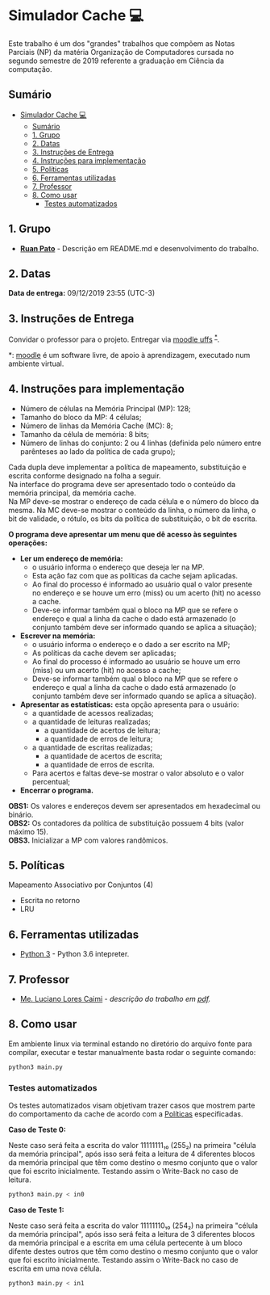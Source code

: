 # Simulador Cache :computer: #

Este trabalho é um dos "grandes" trabalhos que compõem as Notas Parciais (NP) da matéria Organização de Computadores cursada no segundo semestre de 2019 referente a graduação em Ciência da computação.

## Sumário ##

- [Simulador Cache :computer:](#simulador-cache-computer)
  - [Sumário](#sum%c3%a1rio)
  - [1. Grupo](#1-grupo)
  - [2. Datas](#2-datas)
  - [3. Instruções de Entrega](#3-instru%c3%a7%c3%b5es-de-entrega)
  - [4. Instruções para implementação](#4-instru%c3%a7%c3%b5es-para-implementa%c3%a7%c3%a3o)
  - [5. Políticas](#5-pol%c3%adticas)
  - [6. Ferramentas utilizadas](#6-ferramentas-utilizadas)
  - [7. Professor](#7-professor)
  - [8. Como usar](#8-como-usar)
    - [Testes automatizados](#testes-automatizados)

## 1. Grupo ##

- **[Ruan Pato](https://github.com/ruanpato)** - Descrição em README.md e desenvolvimento do trabalho.  

## 2. Datas ##

**Data de entrega:** 09/12/2019 23:55 (UTC-3)  

## 3. Instruções de Entrega ##

Convidar o professor para o projeto.
Entregar via [moodle uffs](https://moodle-academico.uffs.edu.br) <sup>[*](#moodle-footnote)</sup>.

<a name="moodle-footnote">*</a>: [moodle](https://moodle.org/) é um software livre, de apoio à aprendizagem, executado num ambiente virtual.

## 4. Instruções para implementação ##

- Número de células na Memória Principal (MP): 128;
- Tamanho do bloco da MP: 4 células;
- Número de linhas da Memória Cache (MC): 8;
- Tamanho da célula de memória: 8 bits;
- Número de linhas do conjunto: 2 ou 4 linhas (definida pelo número entre parênteses ao lado da política de cada grupo);  

Cada dupla deve implementar a política de mapeamento, substituição e escrita conforme designado na folha a seguir.  
Na interface do programa deve ser apresentado todo o conteúdo da memória principal, da memória cache.  
Na MP deve-se mostrar o endereço de cada célula e o número do bloco da mesma. 
Na MC deve-se mostrar o conteúdo da linha, o número da linha, o bit de validade, o rótulo, os bits da política de substituição, o bit de escrita.  

**O programa deve apresentar um menu que dê acesso às seguintes operações:**  

- **Ler um endereço de memória:**
  - o usuário informa o endereço que deseja ler na MP.
  - Esta ação faz com que as políticas da cache sejam aplicadas.
  - Ao final do processo é informado ao usuário qual o valor presente no endereço e se houve um erro (miss) ou um acerto (hit) no acesso a cache.
  - Deve-se informar também qual o bloco na MP que se refere o endereço e qual a linha da cache o dado está armazenado (o conjunto também deve ser informado quando se aplica a situação);
- **Escrever na memória:**
  - o usuário informa o endereço e o dado a ser escrito na MP;
  - As políticas da cache devem ser aplicadas;
  - Ao final do processo é informado ao usuário se houve um erro (miss) ou um acerto (hit) no acesso a cache;
  - Deve-se informar também qual o bloco na MP que se refere o endereço e qual a linha da cache o dado está armazenado (o conjunto também deve ser informado quando se aplica a situação).
- **Apresentar as estatísticas:** esta opção apresenta para o usuário:
  - a quantidade de acessos realizadas;
  - a quantidade de leituras realizadas;
    - a quantidade de acertos de leitura;
    - a quantidade de erros de leitura;
  - a quantidade de escritas realizadas;
    - a quantidade de acertos de escrita;
    - a quantidade de erros de escrita.
  - Para acertos e faltas deve-se mostrar o valor absoluto e o valor percentual;
- **Encerrar o programa.**  

**OBS1:** Os valores e endereços devem ser apresentados em hexadecimal ou binário.  
**OBS2:** Os contadores da política de substituição possuem 4 bits (valor máximo 15).  
**OBS3.** Inicializar a MP com valores randômicos.  

## 5. Políticas ##

Mapeamento Associativo por Conjuntos (4)

- Escrita no retorno
- LRU

## 6. Ferramentas utilizadas ##

- [Python 3](https://www.python.org) - Python 3.6 intepreter.

## 7. Professor ##

- [Me. Luciano Lores Caimi](https://github.com/lcaimi) - *descrição do trabalho em [pdf](https://github.com/ruanpato/gex612/tree/master/simulador_cache/Trabalho_Mapeamento_MP-Cache.pdf).*

## 8. Como usar ##

Em ambiente linux via terminal estando no diretório do arquivo fonte para compilar, executar e testar manualmente basta rodar o seguinte comando:

```bash
python3 main.py
```

### Testes automatizados ###

Os testes automatizados visam objetivam trazer casos que mostrem parte do comportamento da cache de acordo com a [Políticas](#5-pol%c3%adticas) especificadas.

**Caso de Teste 0:**

Neste caso será feita a escrita do valor 11111111₁₀ (255₂) na primeira "célula da memória principal", após isso será feita a leitura de 4 diferentes blocos da memória principal que têm como destino o mesmo conjunto que o valor que foi escrito inicialmente. Testando assim o Write-Back no caso de leitura.

```bash
python3 main.py < in0
```

**Caso de Teste 1:**

Neste caso será feita a escrita do valor 11111110₁₀ (254₂) na primeira "célula da memória principal", após isso será feita a leitura de 3 diferentes blocos da memória principal e a escrita em uma célula pertecente à um bloco difente destes outros que têm como destino o mesmo conjunto que o valor que foi escrito inicialmente. Testando assim o Write-Back no caso de escrita em uma nova célula.

```bash
python3 main.py < in1
```
